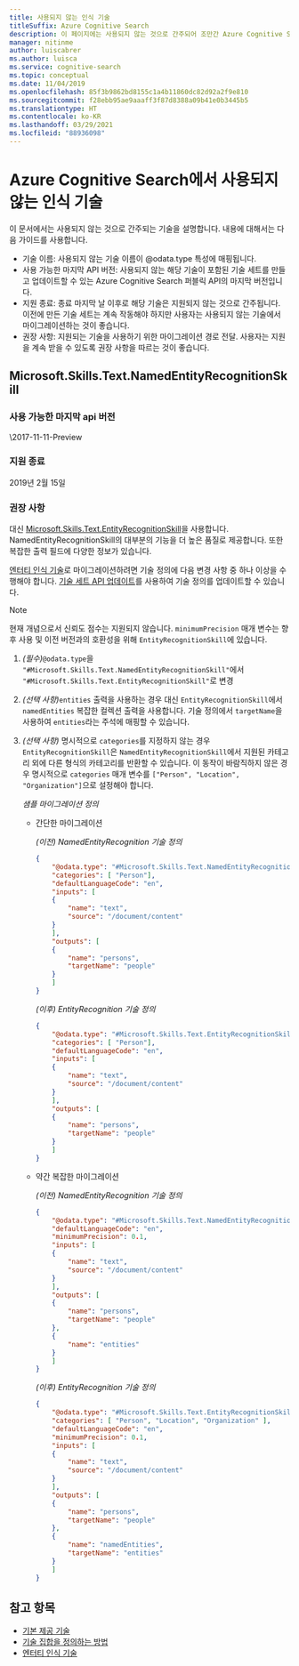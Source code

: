 ```yaml
---
title: 사용되지 않는 인식 기술
titleSuffix: Azure Cognitive Search
description: 이 페이지에는 사용되지 않는 것으로 간주되어 조만간 Azure Cognitive Search 기술 세트에서 지원되지 않을 인식 기술 목록이 나와 있습니다.
manager: nitinme
author: luiscabrer
ms.author: luisca
ms.service: cognitive-search
ms.topic: conceptual
ms.date: 11/04/2019
ms.openlocfilehash: 85f3b9862bd8155c1a4b11860dc82d92a2f9e810
ms.sourcegitcommit: f28ebb95ae9aaaff3f87d8388a09b41e0b3445b5
ms.translationtype: HT
ms.contentlocale: ko-KR
ms.lasthandoff: 03/29/2021
ms.locfileid: "88936098"
---
```

# <a name="deprecated-cognitive-skills-in-azure-cognitive-search"></a>Azure Cognitive Search에서 사용되지 않는 인식 기술

이 문서에서는 사용되지 않는 것으로 간주되는 기술을 설명합니다. 내용에 대해서는 다음 가이드를 사용합니다.

* 기술 이름: 사용되지 않는 기술 이름이 @odata.type 특성에 매핑됩니다.
* 사용 가능한 마지막 API 버전: 사용되지 않는 해당 기술이 포함된 기술 세트를 만들고 업데이트할 수 있는 Azure Cognitive Search 퍼블릭 API의 마지막 버전입니다.
* 지원 종료: 종료 마지막 날 이후로 해당 기술은 지원되지 않는 것으로 간주됩니다. 이전에 만든 기술 세트는 계속 작동해야 하지만 사용자는 사용되지 않는 기술에서 마이그레이션하는 것이 좋습니다.
* 권장 사항: 지원되는 기술을 사용하기 위한 마이그레이션 경로 전달. 사용자는 지원을 계속 받을 수 있도록 권장 사항을 따르는 것이 좋습니다.

## <a name="microsoftskillstextnamedentityrecognitionskill"></a>Microsoft.Skills.Text.NamedEntityRecognitionSkill

### <a name="last-available-api-version"></a>사용 가능한 마지막 api 버전

\2017-11-11-Preview

### <a name="end-of-support"></a>지원 종료

2019년 2월 15일

### <a name="recommendations"></a>권장 사항 

대신 [Microsoft.Skills.Text.EntityRecognitionSkill](cognitive-search-skill-entity-recognition.md)을 사용합니다. NamedEntityRecognitionSkill의 대부분의 기능을 더 높은 품질로 제공합니다. 또한 복잡한 출력 필드에 다양한 정보가 있습니다.

[엔터티 인식 기술](cognitive-search-skill-entity-recognition.md)로 마이그레이션하려면 기술 정의에 다음 변경 사항 중 하나 이상을 수행해야 합니다. [기술 세트 API 업데이트](/rest/api/searchservice/update-skillset)를 사용하여 기술 정의를 업데이트할 수 있습니다.

> [!NOTE]
> 현재 개념으로서 신뢰도 점수는 지원되지 않습니다. `minimumPrecision` 매개 변수는 향후 사용 및 이전 버전과의 호환성을 위해 `EntityRecognitionSkill`에 있습니다.

1. *(필수)*`@odata.type`을 `"#Microsoft.Skills.Text.NamedEntityRecognitionSkill"`에서 `"#Microsoft.Skills.Text.EntityRecognitionSkill"`로 변경

2. *(선택 사항)*`entities` 출력을 사용하는 경우 대신 `EntityRecognitionSkill`에서 `namedEntities` 복잡한 컬렉션 출력을 사용합니다. 기술 정의에서 `targetName`을 사용하여 `entities`라는 주석에 매핑할 수 있습니다.

3. *(선택 사항)* 명시적으로 `categories`를 지정하지 않는 경우 `EntityRecognitionSkill`은 `NamedEntityRecognitionSkill`에서 지원된 카테고리 외에 다른 형식의 카테고리를 반환할 수 있습니다. 이 동작이 바람직하지 않은 경우 명시적으로 `categories` 매개 변수를 `["Person", "Location", "Organization"]`으로 설정해야 합니다.

    _샘플 마이그레이션 정의_

    * 간단한 마이그레이션

        _(이전) NamedEntityRecognition 기술 정의_
        ```json
        {
            "@odata.type": "#Microsoft.Skills.Text.NamedEntityRecognitionSkill",
            "categories": [ "Person"],
            "defaultLanguageCode": "en",
            "inputs": [
            {
                "name": "text",
                "source": "/document/content"
            }
            ],
            "outputs": [
            {
                "name": "persons",
                "targetName": "people"
            }
            ]
        }
        ```
        _(이후) EntityRecognition 기술 정의_
        ```json
        {
            "@odata.type": "#Microsoft.Skills.Text.EntityRecognitionSkill",
            "categories": [ "Person"],
            "defaultLanguageCode": "en",
            "inputs": [
            {
                "name": "text",
                "source": "/document/content"
            }
            ],
            "outputs": [
            {
                "name": "persons",
                "targetName": "people"
            }
            ]
        }
        ```
    
    * 약간 복잡한 마이그레이션

        _(이전) NamedEntityRecognition 기술 정의_
        ```json
        {
            "@odata.type": "#Microsoft.Skills.Text.NamedEntityRecognitionSkill",
            "defaultLanguageCode": "en",
            "minimumPrecision": 0.1,
            "inputs": [
            {
                "name": "text",
                "source": "/document/content"
            }
            ],
            "outputs": [
            {
                "name": "persons",
                "targetName": "people"
            },
            {
                "name": "entities"
            }
            ]
        }
        ```
        _(이후) EntityRecognition 기술 정의_
        ```json
        {
            "@odata.type": "#Microsoft.Skills.Text.EntityRecognitionSkill",
            "categories": [ "Person", "Location", "Organization" ],
            "defaultLanguageCode": "en",
            "minimumPrecision": 0.1,
            "inputs": [
            {
                "name": "text",
                "source": "/document/content"
            }
            ],
            "outputs": [
            {
                "name": "persons",
                "targetName": "people"
            },
            {
                "name": "namedEntities",
                "targetName": "entities"
            }
            ]
        }
        ```

## <a name="see-also"></a>참고 항목

+ [기본 제공 기술](cognitive-search-predefined-skills.md)
+ [기술 집합을 정의하는 방법](cognitive-search-defining-skillset.md)
+ [엔터티 인식 기술](cognitive-search-skill-entity-recognition.md)
